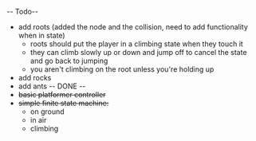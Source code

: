 -- Todo--
- add roots (added the node and the collision, need to add functionality when in state) 
	- roots should put the player in a climbing state when they touch it
	- they can climb slowly up or down and jump off to cancel the state and go back to jumping
	- you aren't climbing on the root unless you're holding up
- add rocks
- add ants
-- DONE --
- ~~basic platformer controller~~
- ~~simple finite state machine:~~
	- on ground
	- in air
	- climbing
